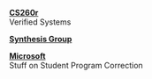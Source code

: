 **[CS260r](cs260r)**  
Verified Systems  

**[Synthesis Group](synthesis_group)**  

**[Microsoft](microsoft)**  
Stuff on Student Program Correction  
